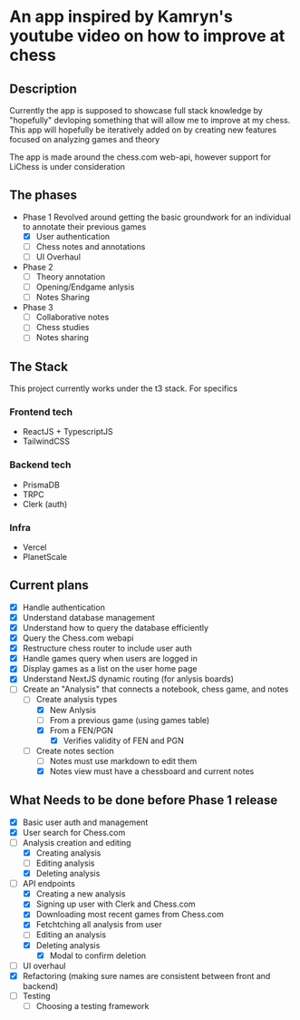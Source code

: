 # An app inspired by Kamryn's youtube video on how to improve at chess

## Description

Currently the app is supposed to showcase full stack knowledge by 
"hopefully" devloping something that will allow me to improve at 
my chess. This app will hopefully be iteratively added on by 
creating new features focused on analyzing games and theory


The app is made around the chess.com web-api, however support for LiChess is under consideration

## The phases

- Phase 1
    Revolved around getting the basic groundwork for an individual to annotate their previous games
    - [x] User authentication
    - [ ] Chess notes and annotations
    - [ ] UI Overhaul

- Phase 2
    - [ ] Theory annotation
    - [ ] Opening/Endgame anlysis
    - [ ] Notes Sharing

- Phase 3
    - [ ] Collaborative notes
    - [ ] Chess studies
    - [ ] Notes sharing

## The Stack

This project currently works under the t3 stack. For specifics

### Frontend tech

- ReactJS + TypescriptJS
- TailwindCSS


### Backend tech

- PrismaDB
- TRPC
- Clerk (auth)

### Infra

- Vercel
- PlanetScale

## Current plans

- [x] Handle authentication
- [x] Understand database management
- [x] Understand how to query the database efficiently
- [x] Query the Chess.com webapi
- [x] Restructure chess router to include user auth 
- [x] Handle games query when users are logged in
- [x] Display games as a list on the user home page
- [x] Understand NextJS dynamic routing (for anlysis boards)
- [ ] Create an "Analysis" that connects a notebook, chess game, and notes
    - [ ] Create analysis types
        - [x] New Anlysis
        - [ ] From a previous game (using games table)
        - [x] From a FEN/PGN
            - [x] Verifies validity of FEN and PGN
    - [ ] Create notes section
        - [ ] Notes must use markdown to edit them
        - [x] Notes view must have a chessboard and current notes

## What Needs to be done before Phase 1 release
- [x] Basic user auth and management
- [x] User search for Chess.com
- [ ] Analysis creation and editing
    - [x] Creating analysis
    - [ ] Editing analysis
    - [x] Deleting analysis
- [ ] API endpoints
    - [x] Creating a new analysis
    - [x] Signing up user with Clerk and Chess.com
    - [x] Downloading most recent games from Chess.com
    - [x] Fetchtching all analysis from user
    - [ ] Editing an analysis
    - [x] Deleting analysis 
        - [x] Modal to confirm deletion
- [ ] UI overhaul 
- [x] Refactoring (making sure names are consistent between front and backend)
- [ ] Testing 
    - [ ] Choosing a testing framework